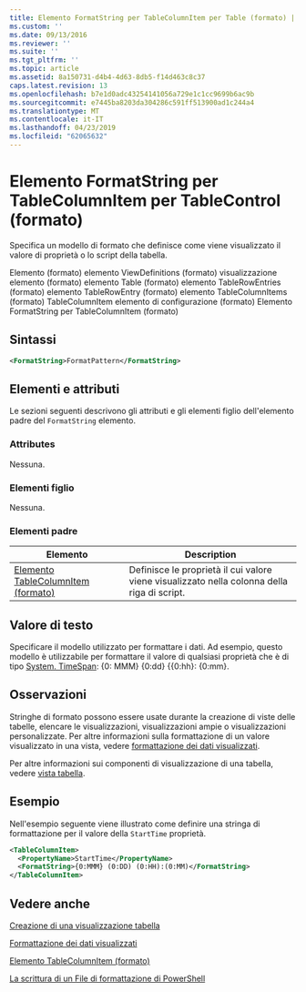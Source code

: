 ```yaml
---
title: Elemento FormatString per TableColumnItem per Table (formato) | Microsoft Docs
ms.custom: ''
ms.date: 09/13/2016
ms.reviewer: ''
ms.suite: ''
ms.tgt_pltfrm: ''
ms.topic: article
ms.assetid: 8a150731-d4b4-4d63-8db5-f14d463c8c37
caps.latest.revision: 13
ms.openlocfilehash: b7e1d0adc43254141056a729e1c1cc9699b6ac9b
ms.sourcegitcommit: e7445ba8203da304286c591ff513900ad1c244a4
ms.translationtype: MT
ms.contentlocale: it-IT
ms.lasthandoff: 04/23/2019
ms.locfileid: "62065632"
---
```

# <a name="formatstring-element-for-tablecolumnitem-for-tablecontrol-format"></a>Elemento FormatString per TableColumnItem per TableControl (formato)

Specifica un modello di formato che definisce come viene visualizzato il valore di proprietà o lo script della tabella.

Elemento (formato) elemento ViewDefinitions (formato) visualizzazione elemento (formato) elemento Table (formato) elemento TableRowEntries (formato) elemento TableRowEntry (formato) elemento TableColumnItems (formato) TableColumnItem elemento di configurazione (formato) Elemento FormatString per TableColumnItem (formato)

## <a name="syntax"></a>Sintassi

```xml
<FormatString>FormatPattern</FormatString>
```

## <a name="attributes-and-elements"></a>Elementi e attributi

Le sezioni seguenti descrivono gli attributi e gli elementi figlio dell'elemento padre del `FormatString` elemento.

### <a name="attributes"></a>Attributes

Nessuna.

### <a name="child-elements"></a>Elementi figlio

Nessuna.

### <a name="parent-elements"></a>Elementi padre

|Elemento|Description|
|-------------|-----------------|
|[Elemento TableColumnItem (formato)](./tablecolumnitem-element-for-tablecolumnitems-for-tablecontrol-format.md)|Definisce le proprietà il cui valore viene visualizzato nella colonna della riga di script.|

## <a name="text-value"></a>Valore di testo

Specificare il modello utilizzato per formattare i dati. Ad esempio, questo modello è utilizzabile per formattare il valore di qualsiasi proprietà che è di tipo [System. TimeSpan](/dotnet/api/System.TimeSpan): {0: MMM} {0:dd} {{0:hh}: {0:mm}.

## <a name="remarks"></a>Osservazioni

Stringhe di formato possono essere usate durante la creazione di viste delle tabelle, elencare le visualizzazioni, visualizzazioni ampie o visualizzazioni personalizzate. Per altre informazioni sulla formattazione di un valore visualizzato in una vista, vedere [formattazione dei dati visualizzati](./formatting-displayed-data.md).

Per altre informazioni sui componenti di visualizzazione di una tabella, vedere [vista tabella](./creating-a-table-view.md).

## <a name="example"></a>Esempio

Nell'esempio seguente viene illustrato come definire una stringa di formattazione per il valore della `StartTime` proprietà.

```xml
<TableColumnItem>
  <PropertyName>StartTime</PropertyName>
  <FormatString>{0:MMM} (0:DD) (0:HH):(0:MM)</FormatString>
</TableColumnItem>
```

## <a name="see-also"></a>Vedere anche

[Creazione di una visualizzazione tabella](./creating-a-table-view.md)

[Formattazione dei dati visualizzati](./formatting-displayed-data.md)

[Elemento TableColumnItem (formato)](./tablecolumnitem-element-for-tablecolumnitems-for-tablecontrol-format.md)

[La scrittura di un File di formattazione di PowerShell](./writing-a-powershell-formatting-file.md)
